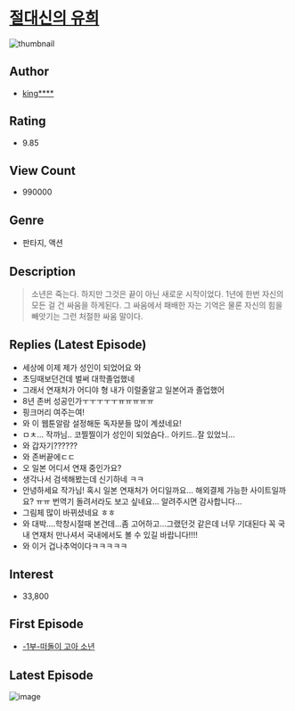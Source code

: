 # [절대신의 유희](https://comic.naver.com/bestChallenge/list?titleId=119336)
![thumbnail](https://image-comic.pstatic.net/user_contents_data/challenge_comic/2019/01/14/118579/thumbnail_434x3304c247123_f81c_49eb_9bfa_7126d13402a6_00003909.JPEG)

## Author
- [king****](https://comic.naver.com/artistTitle?id=118579)

## Rating
- 9.85

## View Count
- 990000

## Genre
- 판타지, 액션

## Description
> 소년은 죽는다. 하지만 그것은 끝이 아닌 새로운 시작이었다. 1년에 한번 자신의 모든 걸 건 싸움을 하게된다. 그 싸움에서 패배한 자는 기억은 물론 자신의 힘을 빼앗기는 그런 처절한 싸움 말이다.

## Replies (Latest Episode)
- 세상에 이제 제가 성인이 되었어요 와
- 초딩때보던건데 벌써 대학졸업했네
- 그래서 연재처가 어디야 형 내가 이럴줄알고 일본어과 졸업했어
- 8년 존버 성공인가ㅜㅜㅜㅜㅜㅠㅠㅠㅠㅠ
- 핑크머리 여주는여!
- 와 이 웹툰알람 설정해둔 독자분들 많이 계셨네요!
- ㅁㅊ... 작까님.. 코찔찔이가 성인이 되었슴다.. 아키드..잘 있었늬...
- 와 갑자기??????
- 와 존버끝에ㄷㄷ
- 오 일본 어디서 연재 중인가요?
- 생각나서 검색해봤는데 신기하네 ㅋㅋ
- 안녕하세요 작가님! 혹시 일본 연재처가 어디일까요... 해외결제 가능한 사이트일까요? ㅠㅠ 번역기 돌려서라도 보고 싶네요... 알려주시면 감사합니다...
- 그림체 많이 바뀌셨네요 ㅎㅎ
- 와 대박....학창시절때 본건데...좀 고어하고...그랬던것 같은데 너무 기대된다 꼭 국내 연재처 만나셔서 국내에서도 볼 수 있길 바랍니다!!!!
- 와 이거 겁나추억이다ㅋㅋㅋㅋㅋ

## Interest
- 33,800

## First Episode
- [-1부-떠돌이 고아 소년](https://comic.naver.com/bestChallenge/detail?titleId=119336&no=1)

## Latest Episode
![image](https://image-comic.pstatic.net/user_contents_data/challenge_comic/2022/02/11/118579/upload_3558750134334601318.jpeg)
